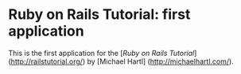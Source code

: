 # Ruby on Rails Tutorial: first application

This is the first application for the  [*Ruby on Rails Tutorial*] (http://railstutorial.org/) by [Michael Hartl] (http://michaelhartl.com/).
